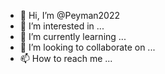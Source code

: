 - 👋 Hi, I’m @Peyman2022
- 👀 I’m interested in ...
- 🌱 I’m currently learning ...
- 💞️ I’m looking to collaborate on ...
- 📫 How to reach me ...

<!---
Peyman2022/Peyman2022 is a ✨ special ✨ repository because its `README.md` (this file) appears on your GitHub profile.
You can click the Preview link to take a look at your changes.
https://debank.com/profile/0xfd340674837a0e75efc0b5659f65d29d8c73cde8

